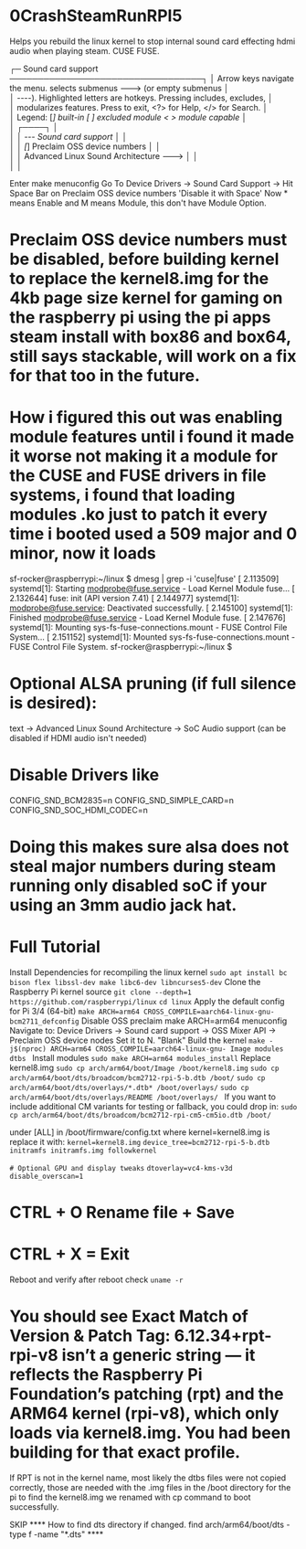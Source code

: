 # 0CrashSteamRunRPI5
Helps you rebuild the linux kernel to stop internal sound card effecting hdmi audio when playing steam. CUSE FUSE.

  ┌─ Sound card support ──────────────────────────────────┐
  │  Arrow keys navigate the menu.  <Enter> selects submenus ---> (or empty submenus       │  
  │  ----).  Highlighted letters are hotkeys.  Pressing <Y> includes, <N> excludes, <M>    │  
  │  modularizes features.  Press <Esc><Esc> to exit, <?> for Help, </> for Search.        │  
  │  Legend: [*] built-in  [ ] excluded  <M> module  < > module capable                    │  
  │ ┌────┐ │  
  │ │       --- Sound card support                                                       │ │  
  │ │       [*]   Preclaim OSS device numbers                                            │ │  
  │ │       <M>   Advanced Linux Sound Architecture  --->                                │ │  
  │ │

  Enter make menuconfig
Go To Device Drivers -> Sound Card Support -> 
Hit Space Bar on Preclaim OSS device numbers 'Disable it with Space'
Now * means Enable and M means Module, this don't have Module Option.

# Preclaim OSS device numbers must be disabled, before building kernel to replace the kernel8.img for the 4kb page size kernel for gaming on the raspberry pi using the pi apps steam install with box86 and box64, still says stackable, will work on a fix for that too in the future.

# How i figured this out was enabling module features until i found it made it worse not making it a module for the CUSE and FUSE drivers in file systems, i found that loading modules .ko just to patch it every time i booted used a 509 major and 0 minor, now it loads

sf-rocker@raspberrypi:~/linux $ dmesg | grep -i 'cuse\|fuse'
[    2.113509] systemd[1]: Starting modprobe@fuse.service - Load Kernel Module fuse...
[    2.132644] fuse: init (API version 7.41)
[    2.144977] systemd[1]: modprobe@fuse.service: Deactivated successfully.
[    2.145100] systemd[1]: Finished modprobe@fuse.service - Load Kernel Module fuse.
[    2.147676] systemd[1]: Mounting sys-fs-fuse-connections.mount - FUSE Control File System...
[    2.151152] systemd[1]: Mounted sys-fs-fuse-connections.mount - FUSE Control File System.
sf-rocker@raspberrypi:~/linux $ 


# Optional ALSA pruning (if full silence is desired):
text
-> Advanced Linux Sound Architecture
   -> SoC Audio support (can be disabled if HDMI audio isn't needed)

   # Disable Drivers like
   CONFIG_SND_BCM2835=n
CONFIG_SND_SIMPLE_CARD=n
CONFIG_SND_SOC_HDMI_CODEC=n 

# Doing this makes sure alsa does not steal major numbers during steam running only disabled soC if your using an 3mm audio jack hat.

# Full Tutorial
Install Dependencies for recompiling the linux kernel
``` sudo apt install bc bison flex libssl-dev make libc6-dev libncurses5-dev ```
Clone the Raspberry Pi kernel source
``` git clone --depth=1 https://github.com/raspberrypi/linux ```
``` cd linux ```
Apply the default config for Pi 3/4 (64-bit)
``` make ARCH=arm64 CROSS_COMPILE=aarch64-linux-gnu- bcm2711_defconfig ```
Disable OSS preclaim
make ARCH=arm64 menuconfig
Navigate to:
Device Drivers → Sound card support → OSS Mixer API → Preclaim OSS device nodes
Set it to N. "Blank"
Build the kernel
```make -j$(nproc) ARCH=arm64 CROSS_COMPILE=aarch64-linux-gnu- Image modules dtbs ```
Install modules
``` sudo make ARCH=arm64 modules_install ```
Replace kernel8.img
``` sudo cp arch/arm64/boot/Image /boot/kernel8.img ```
``` sudo cp arch/arm64/boot/dts/broadcom/bcm2712-rpi-5-b.dtb /boot/ ```
``` sudo cp arch/arm64/boot/dts/overlays/*.dtb* /boot/overlays/ ```
``` sudo cp arch/arm64/boot/dts/overlays/README /boot/overlays/  ```
If you want to include additional CM variants for testing or fallback, you could drop in:
``` sudo cp arch/arm64/boot/dts/broadcom/bcm2712-rpi-cm5-cm5io.dtb /boot/ ```

under [ALL] in /boot/firmware/config.txt where kernel=kernel8.img is replace it with:
``` kernel=kernel8.img ```
``` device_tree=bcm2712-rpi-5-b.dtb ``` 
``` initramfs initramfs.img followkernel ```

``` # Optional GPU and display tweaks ```
``` dtoverlay=vc4-kms-v3d ```
``` disable_overscan=1 ```
# CTRL + O Rename file + Save
# CTRL + X = Exit
Reboot and verify
after reboot check
```uname -r ```


# You should see Exact Match of Version & Patch Tag: 6.12.34+rpt-rpi-v8 isn’t a generic string — it reflects the Raspberry Pi Foundation’s patching (rpt) and the ARM64 kernel (rpi-v8), which only loads via kernel8.img. You had been building for that exact profile.
If RPT is not in the kernel name, most likely the dtbs files were not copied correctly, those are needed with the .img files in the /boot directory for the pi to find the kernel8.img we renamed with cp command to boot successfully.

 SKIP **** How to find dts directory if changed. 
find arch/arm64/boot/dts -type f -name "*.dts" ****















